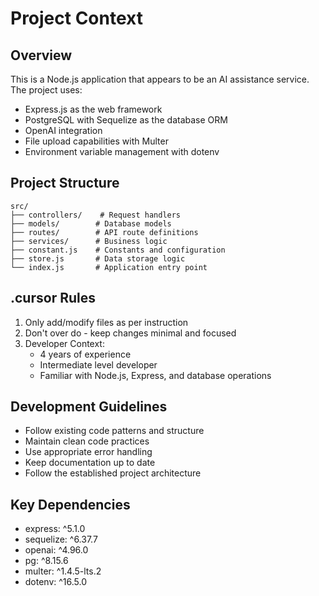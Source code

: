 # Project Context

## Overview
This is a Node.js application that appears to be an AI assistance service. The project uses:
- Express.js as the web framework
- PostgreSQL with Sequelize as the database ORM
- OpenAI integration
- File upload capabilities with Multer
- Environment variable management with dotenv

## Project Structure
```
src/
├── controllers/    # Request handlers
├── models/        # Database models
├── routes/        # API route definitions
├── services/      # Business logic
├── constant.js    # Constants and configuration
├── store.js       # Data storage logic
└── index.js       # Application entry point
```

## .cursor Rules
1. Only add/modify files as per instruction
2. Don't over do - keep changes minimal and focused
3. Developer Context:
   - 4 years of experience
   - Intermediate level developer
   - Familiar with Node.js, Express, and database operations

## Development Guidelines
- Follow existing code patterns and structure
- Maintain clean code practices
- Use appropriate error handling
- Keep documentation up to date
- Follow the established project architecture

## Key Dependencies
- express: ^5.1.0
- sequelize: ^6.37.7
- openai: ^4.96.0
- pg: ^8.15.6
- multer: ^1.4.5-lts.2
- dotenv: ^16.5.0 
